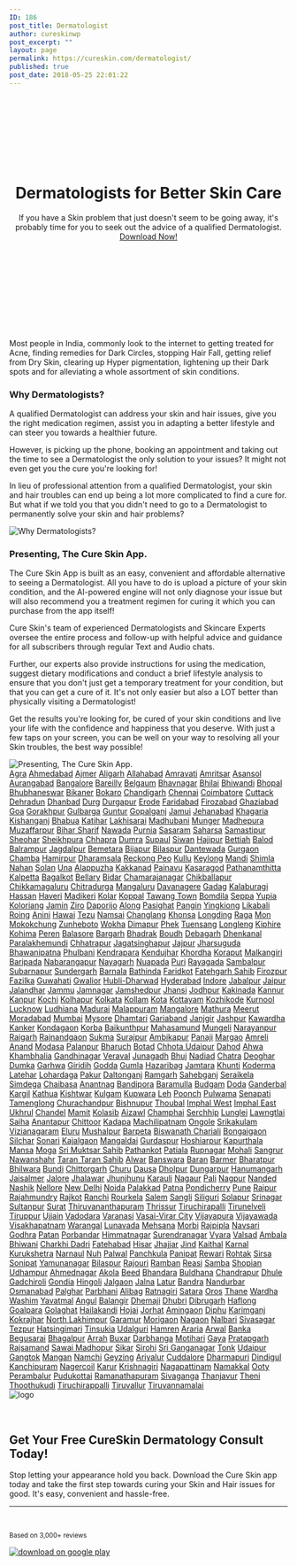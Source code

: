```yaml
---
ID: 186
post_title: Dermatologist
author: cureskinwp
post_excerpt: ""
layout: page
permalink: https://cureskin.com/dermatologist/
published: true
post_date: 2018-05-25 22:01:22
---
```

<header style="background-image: url('https://cureskin.com/wp-content/uploads/2018/05/dermatologist.jpeg'); padding-top: 120px; padding-bottom: 120px;">
<h1>Dermatologists for Better Skin Care</h1>
If you have a Skin problem that just doesn't seem to be going away, it's probably time for you to seek out the advice of a qualified Dermatologist.


<a style="min-width: 160px;" href="https://app.curesk.in/KSjEbBWqQN">
Download Now! </a>

</header>Most people in India, commonly look to the internet to getting treated for Acne, finding remedies for Dark Circles, stopping Hair Fall, getting relief from Dry Skin, clearing up Hyper pigmentation, lightening up their Dark spots and for alleviating a whole assortment of skin conditions.

<section>
<h3>Why Dermatologists?</h3>
A qualified Dermatologist can address your skin and hair issues, give you the right medication regimen, assist you in adapting a better lifestyle and can steer you towards a healthier future.

However, is picking up the phone, booking an appointment and taking out the time to see a Dermatologist the only solution to your issues? It might not even get you the cure you're looking for!

In lieu of professional attention from a qualified Dermatologist, your skin and hair troubles can end up being a lot more complicated to find a cure for. But what if we told you that you didn't need to go to a Dermatologist to permanently solve your skin and hair problems?

<img src="https://cureskin.com/wp-content/uploads/2018/05/poppingpimple-1.jpeg" alt="Why Dermatologists?" />

</section><section>
<h3>Presenting, The Cure Skin App.</h3>
The Cure Skin App is built as an easy, convenient and affordable alternative to seeing a Dermatologist. All you have to do is upload a picture of your skin condition, and the AI-powered engine will not only diagnose your issue but will also recommend you a treatment regimen for curing it which you can purchase from the app itself!

Cure Skin's team of experienced Dermatologists and Skincare Experts oversee the entire process and follow-up with helpful advice and guidance for all subscribers through regular Text and Audio chats.

Further, our experts also provide instructions for using the medication, suggest dietary modifications and conduct a brief lifestyle analysis to ensure that you don't just get a temporary treatment for your condition, but that you can get a cure of it. It's not only easier but also a LOT better than physically visiting a Dermatologist!

Get the results you're looking for, be cured of your skin conditions and live your life with the confidence and happiness that you deserve. With just a few taps on your screen, you can be well on your way to resolving all your Skin troubles, the best way possible!

<img src="https://cureskin.com/wp-content/uploads/2018/05/analysingface.png" alt="Presenting, The Cure Skin App. " />

</section><a href="https://cureskin.com/dermatologist/agra">Agra</a>
<a href="https://cureskin.com/dermatologist/ahmedabad">Ahmedabad</a>
<a href="https://cureskin.com/dermatologist/ajmer">Ajmer</a>
<a href="https://cureskin.com/dermatologist/aligarh">Aligarh</a>
<a href="https://cureskin.com/dermatologist/allahabad">Allahabad</a>
<a href="https://cureskin.com/dermatologist/amravati">Amravati</a>
<a href="https://cureskin.com/dermatologist/amritsar">Amritsar</a>
<a href="https://cureskin.com/dermatologist/asansol">Asansol</a>
<a href="https://cureskin.com/dermatologist/aurangabad">Aurangabad</a>
<a href="https://cureskin.com/dermatologist/bangalore">Bangalore</a>
<a href="https://cureskin.com/dermatologist/bareilly">Bareilly</a>
<a href="https://cureskin.com/dermatologist/belgaum">Belgaum</a>
<a href="https://cureskin.com/dermatologist/bhavnagar">Bhavnagar</a>
<a href="https://cureskin.com/dermatologist/bhilai">Bhilai</a>
<a href="https://cureskin.com/dermatologist/bhiwandi">Bhiwandi</a>
<a href="https://cureskin.com/dermatologist/bhopal">Bhopal</a>
<a href="https://cureskin.com/dermatologist/bhubhaneswar">Bhubhaneswar</a>
<a href="https://cureskin.com/dermatologist/bikaner">Bikaner</a>
<a href="https://cureskin.com/dermatologist/bokaro">Bokaro</a>
<a href="https://cureskin.com/dermatologist/chandigarh">Chandigarh</a>
<a href="https://cureskin.com/dermatologist/chennai">Chennai</a>
<a href="https://cureskin.com/dermatologist/coimbatore">Coimbatore</a>
<a href="https://cureskin.com/dermatologist/cuttack">Cuttack</a>
<a href="https://cureskin.com/dermatologist/dehradun">Dehradun</a>
<a href="https://cureskin.com/dermatologist/dhanbad">Dhanbad</a>
<a href="https://cureskin.com/dermatologist/durg">Durg</a>
<a href="https://cureskin.com/dermatologist/durgapur">Durgapur</a>
<a href="https://cureskin.com/dermatologist/erode">Erode</a>
<a href="https://cureskin.com/dermatologist/faridabad">Faridabad</a>
<a href="https://cureskin.com/dermatologist/firozabad">Firozabad</a>
<a href="https://cureskin.com/dermatologist/ghaziabad">Ghaziabad</a>
<a href="https://cureskin.com/dermatologist/goa">Goa</a>
<a href="https://cureskin.com/dermatologist/gorakhpur">Gorakhpur</a>
<a href="https://cureskin.com/dermatologist/gulbarga">Gulbarga</a>
<a href="https://cureskin.com/dermatologist/guntur">Guntur</a>
<a href="https://cureskin.com/dermatologist/gopalganj">Gopalganj</a>
<a href="https://cureskin.com/dermatologist/jamui">Jamui</a>
<a href="https://cureskin.com/dermatologist/jehanabad">Jehanabad</a>
<a href="https://cureskin.com/dermatologist/khagaria">Khagaria</a>
<a href="https://cureskin.com/dermatologist/kishanganj">Kishanganj</a>
<a href="https://cureskin.com/dermatologist/kaimur">Bhabua</a>
<a href="https://cureskin.com/dermatologist/katihar">Katihar</a>
<a href="https://cureskin.com/dermatologist/lakhisarai">Lakhisarai</a>
<a href="https://cureskin.com/dermatologist/madhubani">Madhubani</a>
<a href="https://cureskin.com/dermatologist/munger">Munger</a>
<a href="https://cureskin.com/dermatologist/madhepura">Madhepura</a>
<a href="https://cureskin.com/dermatologist/muzaffarpur">Muzaffarpur</a>
<a href="https://cureskin.com/dermatologist/nalanda">Bihar Sharif</a>
<a href="https://cureskin.com/dermatologist/nawada">Nawada</a>
<a href="https://cureskin.com/dermatologist/purnia">Purnia</a>
<a href="https://cureskin.com/dermatologist/rohtas">Sasaram</a>
<a href="https://cureskin.com/dermatologist/saharsa">Saharsa</a>
<a href="https://cureskin.com/dermatologist/samastipur">Samastipur</a>
<a href="https://cureskin.com/dermatologist/sheohar">Sheohar</a>
<a href="https://cureskin.com/dermatologist/sheikhpura">Sheikhpura</a>
<a href="https://cureskin.com/dermatologist/saran">Chhapra</a>
<a href="https://cureskin.com/dermatologist/sitamarhi">Dumra</a>
<a href="https://cureskin.com/dermatologist/supaul">Supaul</a>
<a href="https://cureskin.com/dermatologist/siwan">Siwan</a>
<a href="https://cureskin.com/dermatologist/vaishali">Hajipur</a>
<a href="https://cureskin.com/dermatologist/west-champaran">Bettiah</a>
<a href="https://cureskin.com/dermatologist/balod">Balod</a>
<a href="https://cureskin.com/dermatologist/balrampur">Balrampur</a>
<a href="https://cureskin.com/dermatologist/bastar">Jagdalpur</a>
<a href="https://cureskin.com/dermatologist/bemetara">Bemetara</a>
<a href="https://cureskin.com/dermatologist/bijapur">Bijapur</a>
<a href="https://cureskin.com/dermatologist/bilaspur">Bilaspur</a>
<a href="https://cureskin.com/dermatologist/dantewada">Dantewada</a>
<a href="https://cureskin.com/dermatologist/gurgaon">Gurgaon</a>
<a href="https://cureskin.com/dermatologist/chamba">Chamba</a>
<a href="https://cureskin.com/dermatologist/hamirpur">Hamirpur</a>
<a href="https://cureskin.com/dermatologist/kangra">Dharamsala</a>
<a href="https://cureskin.com/dermatologist/kinnaur">Reckong Peo</a>
<a href="https://cureskin.com/dermatologist/kullu">Kullu</a>
<a href="https://cureskin.com/dermatologist/lahaul-and-spiti">Keylong</a>
<a href="https://cureskin.com/dermatologist/mandi">Mandi</a>
<a href="https://cureskin.com/dermatologist/shimla">Shimla</a>
<a href="https://cureskin.com/dermatologist/sirmaur">Nahan</a>
<a href="https://cureskin.com/dermatologist/solan">Solan</a>
<a href="https://cureskin.com/dermatologist/una">Una</a>
<a href="https://cureskin.com/dermatologist/alappuzha">Alappuzha</a>
<a href="https://cureskin.com/dermatologist/ernakulam">Kakkanad</a>
<a href="https://cureskin.com/dermatologist/idukki">Painavu</a>
<a href="https://cureskin.com/dermatologist/kasaragod">Kasaragod</a>
<a href="https://cureskin.com/dermatologist/pathanamthitta">Pathanamthitta</a>
<a href="https://cureskin.com/dermatologist/wayanad">Kalpetta</a>
<a href="https://cureskin.com/dermatologist/bagalkot">Bagalkot</a>
<a href="https://cureskin.com/dermatologist/bellary">Bellary</a>
<a href="https://cureskin.com/dermatologist/bidar">Bidar</a>
<a href="https://cureskin.com/dermatologist/chamarajanagar">Chamarajanagar</a>
<a href="https://cureskin.com/dermatologist/chikballapur">Chikballapur</a>
<a href="https://cureskin.com/dermatologist/chikkamagaluru">Chikkamagaluru</a>
<a href="https://cureskin.com/dermatologist/chitradurga">Chitradurga</a>
<a href="https://cureskin.com/dermatologist/dakshina-kannada">Mangaluru</a>
<a href="https://cureskin.com/dermatologist/davanagere">Davanagere</a>
<a href="https://cureskin.com/dermatologist/gadag">Gadag</a>
<a href="https://cureskin.com/dermatologist/kalaburagi">Kalaburagi</a>
<a href="https://cureskin.com/dermatologist/hassan">Hassan</a>
<a href="https://cureskin.com/dermatologist/haveri">Haveri</a>
<a href="https://cureskin.com/dermatologist/kodagu">Madikeri</a>
<a href="https://cureskin.com/dermatologist/kolar">Kolar</a>
<a href="https://cureskin.com/dermatologist/koppal">Koppal</a>
<a href="https://cureskin.com/dermatologist/tawang">Tawang Town</a>
<a href="https://cureskin.com/dermatologist/west-kameng">Bomdila</a>
<a href="https://cureskin.com/dermatologist/east-kameng">Seppa</a>
<a href="https://cureskin.com/dermatologist/papum-pare">Yupia</a>
<a href="https://cureskin.com/dermatologist/kurung-kumey">Koloriang</a>
<a href="https://cureskin.com/dermatologist/kra-daadi">Jamin</a>
<a href="https://cureskin.com/dermatologist/lower-subansiri">Ziro</a>
<a href="https://cureskin.com/dermatologist/upper-subansiri">Daporijo</a>
<a href="https://cureskin.com/dermatologist/west-siang">Along</a>
<a href="https://cureskin.com/dermatologist/east-siang">Pasighat</a>
<a href="https://cureskin.com/dermatologist/siang">Pangin</a>
<a href="https://cureskin.com/dermatologist/upper-siang">Yingkiong</a>
<a href="https://cureskin.com/dermatologist/lower-siang">Likabali</a>
<a href="https://cureskin.com/dermatologist/lower-dibang-valley">Roing</a>
<a href="https://cureskin.com/dermatologist/upper-dibang-valley">Anini</a>
<a href="https://cureskin.com/dermatologist/anjaw">Hawai</a>
<a href="https://cureskin.com/dermatologist/lohit">Tezu</a>
<a href="https://cureskin.com/dermatologist/namsai">Namsai</a>
<a href="https://cureskin.com/dermatologist/changlang">Changlang</a>
<a href="https://cureskin.com/dermatologist/tirap">Khonsa</a>
<a href="https://cureskin.com/dermatologist/longding">Longding</a>
<a href="https://cureskin.com/dermatologist/kamle">Raga</a>
<a href="https://cureskin.com/dermatologist/mon">Mon</a>
<a href="https://cureskin.com/dermatologist/mokokchung">Mokokchung</a>
<a href="https://cureskin.com/dermatologist/zunheboto">Zunheboto</a>
<a href="https://cureskin.com/dermatologist/wokha">Wokha</a>
<a href="https://cureskin.com/dermatologist/dimapur">Dimapur</a>
<a href="https://cureskin.com/dermatologist/phek">Phek</a>
<a href="https://cureskin.com/dermatologist/tuensang">Tuensang</a>
<a href="https://cureskin.com/dermatologist/longleng">Longleng</a>
<a href="https://cureskin.com/dermatologist/kiphire">Kiphire</a>
<a href="https://cureskin.com/dermatologist/kohima">Kohima</a>
<a href="https://cureskin.com/dermatologist/peren">Peren</a>
<a href="http://cureskin.com/dermatologist/balasore">Balasore</a>
<a href="http://cureskin.com/dermatologist/bargarh">Bargarh</a>
<a href="http://cureskin.com/dermatologist/bhadrak">Bhadrak</a>
<a href="http://cureskin.com/dermatologist/boudh">Boudh</a>
<a href="http://cureskin.com/dermatologist/debagarh">Debagarh</a>
<a href="http://cureskin.com/dermatologist/dhenkanal">Dhenkanal</a>
<a href="http://cureskin.com/dermatologist/gajapati">Paralakhemundi</a>
<a href="http://cureskin.com/dermatologist/ganjam">Chhatrapur</a>
<a href="http://cureskin.com/dermatologist/jagatsinghapur">Jagatsinghapur</a>
<a href="http://cureskin.com/dermatologist/jajpur">Jajpur</a>
<a href="http://cureskin.com/dermatologist/jharsuguda">Jharsuguda</a>
<a href="http://cureskin.com/dermatologist/kalahandi">Bhawanipatna</a>
<a href="http://cureskin.com/dermatologist/kandhamal">Phulbani</a>
<a href="http://cureskin.com/dermatologist/kendrapara">Kendrapara</a>
<a href="http://cureskin.com/dermatologist/kendujhar">Kendujhar</a>
<a href="http://cureskin.com/dermatologist/khordha">Khordha</a>
<a href="http://cureskin.com/dermatologist/koraput">Koraput</a>
<a href="http://cureskin.com/dermatologist/malkangiri">Malkangiri</a>
<a href="http://cureskin.com/dermatologist/mayurbhanj">Baripada</a>
<a href="http://cureskin.com/dermatologist/nabarangpur">Nabarangapur</a>
<a href="http://cureskin.com/dermatologist/nayagarh">Nayagarh</a>
<a href="http://cureskin.com/dermatologist/nuapada">Nuapada</a>
<a href="http://cureskin.com/dermatologist/puri">Puri</a>
<a href="http://cureskin.com/dermatologist/rayagada">Rayagada</a>
<a href="http://cureskin.com/dermatologist/sambalpur">Sambalpur</a>
<a href="http://cureskin.com/dermatologist/subarnapur">Subarnapur</a>
<a href="http://cureskin.com/dermatologist/sundergarh">Sundergarh</a>
<a href="http://cureskin.com/dermatologist/barnala">Barnala</a>
<a href="http://cureskin.com/dermatologist/bathinda">Bathinda</a>
<a href="http://cureskin.com/dermatologist/faridkot">Faridkot</a>
<a href="http://cureskin.com/dermatologist/fatehgarh-sahib">Fatehgarh Sahib</a>
<a href="http://cureskin.com/dermatologist/firozpur">Firozpur</a>
<a href="http://cureskin.com/dermatologist/fazilka">Fazilka</a>
<a href="https://cureskin.com/dermatologist/guwahati">Guwahati</a>
<a href="https://cureskin.com/dermatologist/gwalior">Gwalior</a>
<a href="https://cureskin.com/dermatologist/hubli-dharwad">Hubli-Dharwad</a>
<a href="https://cureskin.com/dermatologist/hyderabad">Hyderabad</a>
<a href="https://cureskin.com/dermatologist/indore">Indore</a>
<a href="https://cureskin.com/dermatologist/jabalpur">Jabalpur</a>
<a href="https://cureskin.com/dermatologist/jaipur">Jaipur</a>
<a href="https://cureskin.com/dermatologist/jalandhar">Jalandhar</a>
<a href="https://cureskin.com/dermatologist/jammu">Jammu</a>
<a href="https://cureskin.com/dermatologist/jamnagar">Jamnagar</a>
<a href="https://cureskin.com/dermatologist/jamshedpur">Jamshedpur</a>
<a href="https://cureskin.com/dermatologist/jhansi">Jhansi</a>
<a href="https://cureskin.com/dermatologist/jodhpur">Jodhpur</a>
<a href="https://cureskin.com/dermatologist/kakinada">Kakinada</a>
<a href="https://cureskin.com/dermatologist/kannur">Kannur</a>
<a href="https://cureskin.com/dermatologist/kanpur">Kanpur</a>
<a href="https://cureskin.com/dermatologist/kochi">Kochi</a>
<a href="https://cureskin.com/dermatologist/kolhapur">Kolhapur</a>
<a href="https://cureskin.com/dermatologist/kolkata">Kolkata</a>
<a href="https://cureskin.com/dermatologist/kollam">Kollam</a>
<a href="https://cureskin.com/dermatologist/kota">Kota</a>
<a href="https://cureskin.com/dermatologist/kottayam">Kottayam</a>
<a href="https://cureskin.com/dermatologist/kozhikode">Kozhikode</a>
<a href="https://cureskin.com/dermatologist/kurnool">Kurnool</a>
<a href="https://cureskin.com/dermatologist/lucknow">Lucknow</a>
<a href="https://cureskin.com/dermatologist/ludhiana">Ludhiana</a>
<a href="https://cureskin.com/dermatologist/madurai">Madurai</a>
<a href="https://cureskin.com/dermatologist/malappuram">Malappuram</a>
<a href="https://cureskin.com/dermatologist/mangalore">Mangalore</a>
<a href="https://cureskin.com/dermatologist/mathura">Mathura</a>
<a href="https://cureskin.com/dermatologist/meerut">Meerut</a>
<a href="https://cureskin.com/dermatologist/moradabad">Moradabad</a>
<a href="https://cureskin.com/dermatologist/mumbai">Mumbai</a>
<a href="https://cureskin.com/dermatologist/mysore">Mysore</a>
<a href="https://cureskin.com/dermatologist/dhamtari">Dhamtari</a>
<a href="https://cureskin.com/dermatologist/gariaband">Gariaband</a>
<a href="https://cureskin.com/dermatologist/janjgir-champa">Janjgir</a>
<a href="https://cureskin.com/dermatologist/jashpur">Jashpur</a>
<a href="https://cureskin.com/dermatologist/kabirdham">Kawardha</a>
<a href="https://cureskin.com/dermatologist/kanker">Kanker</a>
<a href="https://cureskin.com/dermatologist/kondagaon">Kondagaon</a>
<a href="https://cureskin.com/dermatologist/korba">Korba</a>
<a href="https://cureskin.com/dermatologist/koriya">Baikunthpur</a>
<a href="https://cureskin.com/dermatologist/mahasamund">Mahasamund</a>
<a href="https://cureskin.com/dermatologist/mungeli">Mungeli</a>
<a href="https://cureskin.com/dermatologist/narayanpur">Narayanpur</a>
<a href="https://cureskin.com/dermatologist/raigarh">Raigarh</a>
<a href="https://cureskin.com/dermatologist/rajnandgaon">Rajnandgaon</a>
<a href="https://cureskin.com/dermatologist/sukma">Sukma</a>
<a href="https://cureskin.com/dermatologist/surajpur">Surajpur</a>
<a href="https://cureskin.com/dermatologist/surguja">Ambikapur</a>
<a href="https://cureskin.com/dermatologist/north-goa">Panaji</a>
<a href="https://cureskin.com/dermatologist/south-goa">Margao</a>
<a href="https://cureskin.com/dermatologist/amreli">Amreli</a>
<a href="https://cureskin.com/dermatologist/anand">Anand</a>
<a href="https://cureskin.com/dermatologist/aravalli">Modasa</a>
<a href="https://cureskin.com/dermatologist/banaskantha">Palanpur</a>
<a href="https://cureskin.com/dermatologist/bharuch">Bharuch</a>
<a href="https://cureskin.com/dermatologist/botad">Botad</a>
<a href="https://cureskin.com/dermatologist/chhota-udaipur">Chhota Udaipur</a>
<a href="https://cureskin.com/dermatologist/dahod">Dahod</a>
<a href="https://cureskin.com/dermatologist/dang">Ahwa</a>
<a href="https://cureskin.com/dermatologist/devbhoomi-dwarka">Khambhalia</a>
<a href="https://cureskin.com/dermatologist/gandhinagar">Gandhinagar</a>
<a href="https://cureskin.com/dermatologist/gir-somnath">Veraval</a>
<a href="https://cureskin.com/dermatologist/junagadh">Junagadh</a>
<a href="https://cureskin.com/dermatologist/kutch">Bhuj</a>
<a href="https://cureskin.com/dermatologist/kheda">Nadiad</a>
<a href="https://cureskin.com/dermatologist/chatra">Chatra</a>
<a href="https://cureskin.com/dermatologist/deoghar">Deoghar</a>
<a href="https://cureskin.com/dermatologist/dumka">Dumka</a>
<a href="https://cureskin.com/dermatologist/garhwa">Garhwa</a>
<a href="https://cureskin.com/dermatologist/giridih">Giridih</a>
<a href="https://cureskin.com/dermatologist/godda">Godda</a>
<a href="https://cureskin.com/dermatologist/gumla">Gumla</a>
<a href="https://cureskin.com/dermatologist/hazaribag">Hazaribag</a>
<a href="https://cureskin.com/dermatologist/jamtara">Jamtara</a>
<a href="https://cureskin.com/dermatologist/khunti">Khunti</a>
<a href="https://cureskin.com/dermatologist/koderma">Koderma</a>
<a href="https://cureskin.com/dermatologist/latehar">Latehar</a>
<a href="https://cureskin.com/dermatologist/lohardaga">Lohardaga</a>
<a href="https://cureskin.com/dermatologist/pakur">Pakur</a>
<a href="https://cureskin.com/dermatologist/palamu">Daltonganj</a>
<a href="https://cureskin.com/dermatologist/ramgarh">Ramgarh</a>
<a href="https://cureskin.com/dermatologist/sahibganj">Sahebganj</a>
<a href="https://cureskin.com/dermatologist/seraikela-kharsawan">Seraikela</a>
<a href="https://cureskin.com/dermatologist/simdega">Simdega</a>
<a href="https://cureskin.com/dermatologist/west-singhbhum">Chaibasa</a>
<a href="https://cureskin.com/dermatologist/anantnag">Anantnag</a>
<a href="https://cureskin.com/dermatologist/bandipora">Bandipora</a>
<a href="https://cureskin.com/dermatologist/baramulla">Baramulla</a>
<a href="https://cureskin.com/dermatologist/budgam">Budgam</a>
<a href="https://cureskin.com/dermatologist/doda">Doda</a>
<a href="https://cureskin.com/dermatologist/ganderbal">Ganderbal</a>
<a href="https://cureskin.com/dermatologist/kargil">Kargil</a>
<a href="https://cureskin.com/dermatologist/kathua">Kathua</a>
<a href="https://cureskin.com/dermatologist/kishtwar">Kishtwar</a>
<a href="https://cureskin.com/dermatologist/kulgam">Kulgam</a>
<a href="https://cureskin.com/dermatologist/kupwara">Kupwara</a>
<a href="https://cureskin.com/dermatologist/leh">Leh</a>
<a href="https://cureskin.com/dermatologist/poonch">Poonch</a>
<a href="https://cureskin.com/dermatologist/pulwama">Pulwama</a>
<a href="https://cureskin.com/dermatologist/senapati">Senapati</a>
<a href="https://cureskin.com/dermatologist/tamenglong">Tamenglong</a>
<a href="https://cureskin.com/dermatologist/churachandpur">Churachandpur</a>
<a href="https://cureskin.com/dermatologist/bishnupur">Bishnupur</a>
<a href="https://cureskin.com/dermatologist/thoubal">Thoubal</a>
<a href="https://cureskin.com/dermatologist/imphal-west">Imphal West</a>
<a href="https://cureskin.com/dermatologist/imphal-east">Imphal East</a>
<a href="https://cureskin.com/dermatologist/ukhrul">Ukhrul</a>
<a href="https://cureskin.com/dermatologist/chandel">Chandel</a>
<a href="https://cureskin.com/dermatologist/mamit">Mamit</a>
<a href="https://cureskin.com/dermatologist/kolasib">Kolasib</a>
<a href="https://cureskin.com/dermatologist/aizawl">Aizawl</a>
<a href="https://cureskin.com/dermatologist/champhai">Champhai</a>
<a href="https://cureskin.com/dermatologist/serchhip">Serchhip</a>
<a href="https://cureskin.com/dermatologist/lunglei">Lunglei</a>
<a href="https://cureskin.com/dermatologist/lawngtlai">Lawngtlai</a>
<a href="https://cureskin.com/dermatologist/saiha">Saiha</a>
<a href="https://cureskin.com/dermatologist/anantapur">Anantapur</a>
<a href="https://cureskin.com/dermatologist/chittoor">Chittoor</a>
<a href="https://cureskin.com/dermatologist/kadapa">Kadapa</a>
<a href="https://cureskin.com/dermatologist/krishna">Machilipatnam</a>
<a href="https://cureskin.com/dermatologist/prakasam">Ongole</a>
<a href="https://cureskin.com/dermatologist/srikakulam">Srikakulam</a>
<a href="https://cureskin.com/dermatologist/vizianagaram">Vizianagaram</a>
<a href="https://cureskin.com/dermatologist/west-godavari">Eluru</a>
<a href="https://cureskin.com/dermatologist/baksa">Mushalpur</a>
<a href="https://cureskin.com/dermatologist/barpeta">Barpeta</a>
<a href="https://cureskin.com/dermatologist/biswanath">Biswanath Chariali</a>
<a href="https://cureskin.com/dermatologist/bongaigaon">Bongaigaon</a>
<a href="https://cureskin.com/dermatologist/cachar">Silchar</a>
<a href="https://cureskin.com/dermatologist/charaideo">Sonari</a>
<a href="https://cureskin.com/dermatologist/chirang">Kajalgaon</a>
<a href="https://cureskin.com/dermatologist/darrang">Mangaldai</a>
<a href="http://cureskin.com/dermatologist/gurdaspur">Gurdaspur</a>
<a href="http://cureskin.com/dermatologist/hoshiarpur">Hoshiarpur</a>
<a href="http://cureskin.com/dermatologist/kapurthala">Kapurthala</a>
<a href="http://cureskin.com/dermatologist/mansa">Mansa</a>
<a href="http://cureskin.com/dermatologist/moga">Moga</a>
<a href="http://cureskin.com/dermatologist/sri-muktsar-sahib">Sri Muktsar Sahib</a>
<a href="http://cureskin.com/dermatologist/pathankot">Pathankot</a>
<a href="http://cureskin.com/dermatologist/patiala">Patiala</a>
<a href="http://cureskin.com/dermatologist/rupnagar">Rupnagar</a>
<a href="http://cureskin.com/dermatologist/sahibzada-ajit-singh-nagar">Mohali</a>
<a href="http://cureskin.com/dermatologist/sangrur">Sangrur</a>
<a href="http://cureskin.com/dermatologist/shahid-bhagat-singh-nagar">Nawanshahr</a>
<a href="http://cureskin.com/dermatologist/taran-taran">Taran Taran Sahib</a>
<a href="http://cureskin.com/dermatologist/alwar">Alwar</a>
<a href="http://cureskin.com/dermatologist/banswara">Banswara</a>
<a href="http://cureskin.com/dermatologist/baran">Baran</a>
<a href="http://cureskin.com/dermatologist/barmer">Barmer</a>
<a href="http://cureskin.com/dermatologist/bharatpur">Bharatpur</a>
<a href="http://cureskin.com/dermatologist/bhilwara">Bhilwara</a>
<a href="http://cureskin.com/dermatologist/bundi">Bundi</a>
<a href="http://cureskin.com/dermatologist/chittorgarh">Chittorgarh</a>
<a href="http://cureskin.com/dermatologist/churu">Churu</a>
<a href="http://cureskin.com/dermatologist/dausa">Dausa</a>
<a href="http://cureskin.com/dermatologist/dholpur">Dholpur</a>
<a href="http://cureskin.com/dermatologist/dungarpur">Dungarpur</a>
<a href="http://cureskin.com/dermatologist/hanumangarh">Hanumangarh</a>
<a href="http://cureskin.com/dermatologist/jaisalmer">Jaisalmer</a>
<a href="http://cureskin.com/dermatologist/jalor">Jalore</a>
<a href="http://cureskin.com/dermatologist/jhalawar">Jhalawar</a>
<a href="http://cureskin.com/dermatologist/jhunjhunu">Jhunjhunu</a>
<a href="http://cureskin.com/dermatologist/karauli">Karauli</a>
<a href="http://cureskin.com/dermatologist/nagaur">Nagaur</a>
<a href="http://cureskin.com/dermatologist/pali">Pali</a>
<a href="https://cureskin.com/dermatologist/nagpur">Nagpur</a>
<a href="https://cureskin.com/dermatologist/nanded">Nanded</a>
<a href="https://cureskin.com/dermatologist/nashik">Nashik</a>
<a href="https://cureskin.com/dermatologist/nellore">Nellore</a>
<a href="https://cureskin.com/dermatologist/new-delhi">New Delhi</a>
<a href="https://cureskin.com/dermatologist/noida">Noida</a>
<a href="https://cureskin.com/dermatologist/palakkad">Palakkad</a>
<a href="https://cureskin.com/dermatologist/patna">Patna</a>
<a href="https://cureskin.com/dermatologist/pondicherry">Pondicherry</a>
<a href="https://cureskin.com/dermatologist/pune">Pune</a>
<a href="https://cureskin.com/dermatologist/raipur">Raipur</a>
<a href="https://cureskin.com/dermatologist/rajahmundry">Rajahmundry</a>
<a href="https://cureskin.com/dermatologist/rajkot">Rajkot</a>
<a href="https://cureskin.com/dermatologist/ranchi">Ranchi</a>
<a href="https://cureskin.com/dermatologist/rourkela">Rourkela</a>
<a href="https://cureskin.com/dermatologist/salem">Salem</a>
<a href="https://cureskin.com/dermatologist/sangli">Sangli</a>
<a href="https://cureskin.com/dermatologist/siliguri">Siliguri</a>
<a href="https://cureskin.com/dermatologist/solapur">Solapur</a>
<a href="https://cureskin.com/dermatologist/srinagar">Srinagar</a>
<a href="https://cureskin.com/dermatologist/sultanpur">Sultanpur</a>
<a href="https://cureskin.com/dermatologist/surat">Surat</a>
<a href="https://cureskin.com/dermatologist/thiruvananthapuram">Thiruvananthapuram</a>
<a href="https://cureskin.com/dermatologist/thrissur">Thrissur</a>
<a href="https://cureskin.com/dermatologist/tiruchirapalli">Tiruchirapalli</a>
<a href="https://cureskin.com/dermatologist/tirunelveli">Tirunelveli</a>
<a href="https://cureskin.com/dermatologist/tiruppur">Tiruppur</a>
<a href="https://cureskin.com/dermatologist/ujjain">Ujjain</a>
<a href="https://cureskin.com/dermatologist/vadodara">Vadodara</a>
<a href="https://cureskin.com/dermatologist/varanasi">Varanasi</a>
<a href="https://cureskin.com/dermatologist/vasai-virar-city">Vasai-Virar City</a>
<a href="https://cureskin.com/dermatologist/vijayapura">Vijayapura</a>
<a href="https://cureskin.com/dermatologist/vijayawada">Vijayawada</a>
<a href="https://cureskin.com/dermatologist/visakhapatnam">Visakhapatnam</a>
<a href="https://cureskin.com/dermatologist/warangal">Warangal</a>
<a href="https://cureskin.com/dermatologist/mahisagar">Lunavada</a>
<a href="https://cureskin.com/dermatologist/mehsana">Mehsana</a>
<a href="https://cureskin.com/dermatologist/morbi">Morbi</a>
<a href="https://cureskin.com/dermatologist/narmada">Rajpipla</a>
<a href="https://cureskin.com/dermatologist/navsari">Navsari</a>
<a href="https://cureskin.com/dermatologist/panchmahal">Godhra</a>
<a href="https://cureskin.com/dermatologist/patan">Patan</a>
<a href="https://cureskin.com/dermatologist/porbandar">Porbandar</a>
<a href="https://cureskin.com/dermatologist/sabarkantha">Himmatnagar</a>
<a href="https://cureskin.com/dermatologist/surendranagar">Surendranagar</a>
<a href="https://cureskin.com/dermatologist/tapi">Vyara</a>
<a href="https://cureskin.com/dermatologist/valsad">Valsad</a>
<a href="https://cureskin.com/dermatologist/ambala">Ambala</a>
<a href="https://cureskin.com/dermatologist/bhiwani">Bhiwani</a>
<a href="https://cureskin.com/dermatologist/charkhi-dadri">Charkhi Dadri</a>
<a href="https://cureskin.com/dermatologist/fatehabad">Fatehabad</a>
<a href="https://cureskin.com/dermatologist/hisar">Hisar</a>
<a href="https://cureskin.com/dermatologist/jhajjar">Jhajjar</a>
<a href="https://cureskin.com/dermatologist/jind">Jind</a>
<a href="https://cureskin.com/dermatologist/kaithal">Kaithal</a>
<a href="https://cureskin.com/dermatologist/karnal">Karnal</a>
<a href="https://cureskin.com/dermatologist/kurukshetra">Kurukshetra</a>
<a href="https://cureskin.com/dermatologist/mahendragarh">Narnaul</a>
<a href="https://cureskin.com/dermatologist/nuh">Nuh</a>
<a href="https://cureskin.com/dermatologist/palwal">Palwal</a>
<a href="https://cureskin.com/dermatologist/panchkula">Panchkula</a>
<a href="https://cureskin.com/dermatologist/panipat">Panipat</a>
<a href="https://cureskin.com/dermatologist/rewari">Rewari</a>
<a href="https://cureskin.com/dermatologist/rohtak">Rohtak</a>
<a href="https://cureskin.com/dermatologist/sirsa">Sirsa</a>
<a href="https://cureskin.com/dermatologist/sonipat">Sonipat</a>
<a href="https://cureskin.com/dermatologist/yamunanagar">Yamunanagar</a>
<a href="https://cureskin.com/dermatologist/bilaspur">Bilaspur</a>
<a href="https://cureskin.com/dermatologist/rajouri">Rajouri</a>
<a href="https://cureskin.com/dermatologist/ramban">Ramban</a>
<a href="https://cureskin.com/dermatologist/reasi">Reasi</a>
<a href="https://cureskin.com/dermatologist/samba">Samba</a>
<a href="https://cureskin.com/dermatologist/shopian">Shopian</a>
<a href="https://cureskin.com/dermatologist/udhampur">Udhampur</a>
<a href="https://cureskin.com/dermatologist/ahmednagar">Ahmednagar</a>
<a href="https://cureskin.com/dermatologist/akola">Akola</a>
<a href="https://cureskin.com/dermatologist/beed">Beed</a>
<a href="https://cureskin.com/dermatologist/bhandara">Bhandara</a>
<a href="https://cureskin.com/dermatologist/buldhana">Buldhana</a>
<a href="https://cureskin.com/dermatologist/chandrapur">Chandrapur</a>
<a href="https://cureskin.com/dermatologist/dhule">Dhule</a>
<a href="https://cureskin.com/dermatologist/gadchiroli">Gadchiroli</a>
<a href="https://cureskin.com/dermatologist/gondia">Gondia</a>
<a href="https://cureskin.com/dermatologist/hingoli">Hingoli</a>
<a href="https://cureskin.com/dermatologist/jalgaon">Jalgaon</a>
<a href="https://cureskin.com/dermatologist/jalna">Jalna</a>
<a href="https://cureskin.com/dermatologist/latur">Latur</a>
<a href="https://cureskin.com/dermatologist/mumbai-suburban">Bandra</a>
<a href="https://cureskin.com/dermatologist/nandurbar">Nandurbar</a>
<a href="https://cureskin.com/dermatologist/osmanabad">Osmanabad</a>
<a href="https://cureskin.com/dermatologist/palghar">Palghar</a>
<a href="https://cureskin.com/dermatologist/parbhani">Parbhani</a>
<a href="https://cureskin.com/dermatologist/raigad">Alibag</a>
<a href="https://cureskin.com/dermatologist/ratnagiri">Ratnagiri</a>
<a href="https://cureskin.com/dermatologist/satara">Satara</a>
<a href="https://cureskin.com/dermatologist/sindhudurg">Oros</a>
<a href="https://cureskin.com/dermatologist/thane">Thane</a>
<a href="https://cureskin.com/dermatologist/wardha">Wardha</a>
<a href="https://cureskin.com/dermatologist/washim">Washim</a>
<a href="https://cureskin.com/dermatologist/yavatmal">Yavatmal</a>
<a href="https://cureskin.com/dermatologist/angul">Angul</a>
<a href="https://cureskin.com/dermatologist/balangir">Balangir</a>
<a href="https://cureskin.com/dermatologist/dhemaji">Dhemaji</a>
<a href="https://cureskin.com/dermatologist/dhubri">Dhubri</a>
<a href="https://cureskin.com/dermatologist/dibrugarh">Dibrugarh</a>
<a href="https://cureskin.com/dermatologist/dima-hasao">Haflong</a>
<a href="https://cureskin.com/dermatologist/goalpara">Goalpara</a>
<a href="https://cureskin.com/dermatologist/golaghat">Golaghat</a>
<a href="https://cureskin.com/dermatologist/hailakandi">Hailakandi</a>
<a href="https://cureskin.com/dermatologist/hojai">Hojai</a>
<a href="https://cureskin.com/dermatologist/jorhat">Jorhat</a>
<a href="https://cureskin.com/dermatologist/kamrup">Amingaon</a>
<a href="https://cureskin.com/dermatologist/karbi-anglong">Diphu</a>
<a href="https://cureskin.com/dermatologist/karimganj">Karimganj</a>
<a href="https://cureskin.com/dermatologist/kokrajhar">Kokrajhar</a>
<a href="https://cureskin.com/dermatologist/lakhimpur">North Lakhimpur</a>
<a href="https://cureskin.com/dermatologist/majuli">Garamur</a>
<a href="https://cureskin.com/dermatologist/morigaon">Morigaon</a>
<a href="https://cureskin.com/dermatologist/nagaon">Nagaon</a>
<a href="https://cureskin.com/dermatologist/nalbari">Nalbari</a>
<a href="https://cureskin.com/dermatologist/sivasagar">Sivasagar</a>
<a href="https://cureskin.com/dermatologist/sonitpur">Tezpur</a>
<a href="https://cureskin.com/dermatologist/south-salmara-mankachar">Hatsingimari</a>
<a href="https://cureskin.com/dermatologist/tinsukia">Tinsukia</a>
<a href="https://cureskin.com/dermatologist/udalguri">Udalguri</a>
<a href="https://cureskin.com/dermatologist/west-karbi-anglong">Hamren</a>
<a href="https://cureskin.com/dermatologist/araria">Araria</a>
<a href="https://cureskin.com/dermatologist/arwal">Arwal</a>
<a href="https://cureskin.com/dermatologist/banka">Banka</a>
<a href="https://cureskin.com/dermatologist/begusarai">Begusarai</a>
<a href="https://cureskin.com/dermatologist/bhagalpur">Bhagalpur</a>
<a href="https://cureskin.com/dermatologist/bhojpur">Arrah</a>
<a href="https://cureskin.com/dermatologist/buxar">Buxar</a>
<a href="https://cureskin.com/dermatologist/darbhanga">Darbhanga</a>
<a href="https://cureskin.com/dermatologist/east-champaran">Motihari</a>
<a href="https://cureskin.com/dermatologist/gaya">Gaya</a>
<a href="http://cureskin.com/dermatologist/pratapgarh">Pratapgarh</a>
<a href="http://cureskin.com/dermatologist/rajsamand">Rajsamand</a>
<a href="http://cureskin.com/dermatologist/sawai-madhopur">Sawai Madhopur</a>
<a href="http://cureskin.com/dermatologist/sikar">Sikar</a>
<a href="http://cureskin.com/dermatologist/sirohi">Sirohi</a>
<a href="http://cureskin.com/dermatologist/sri-ganganagar">Sri Ganganagar</a>
<a href="http://cureskin.com/dermatologist/tonk">Tonk</a>
<a href="http://cureskin.com/dermatologist/udaipur">Udaipur</a>
<a href="http://cureskin.com/dermatologist/east-sikkim">Gangtok</a>
<a href="http://cureskin.com/dermatologist/north-sikkim">Mangan</a>
<a href="http://cureskin.com/dermatologist/south-sikkim">Namchi</a>
<a href="http://cureskin.com/dermatologist/west-sikkim">Geyzing</a>
<a href="http://cureskin.com/dermatologist/ariyalur">Ariyalur</a>
<a href="http://cureskin.com/dermatologist/cuddalore">Cuddalore</a>
<a href="http://cureskin.com/dermatologist/dharmapuri">Dharmapuri</a>
<a href="http://cureskin.com/dermatologist/dindigul">Dindigul</a>
<a href="http://cureskin.com/dermatologist/kanchipuram">Kanchipuram</a>
<a href="http://cureskin.com/dermatologist/kanniyakumari">Nagercoil</a>
<a href="http://cureskin.com/dermatologist/karur">Karur</a>
<a href="http://cureskin.com/dermatologist/krishnagiri">Krishnagiri</a>
<a href="http://cureskin.com/dermatologist/nagapattinam">Nagapattinam</a>
<a href="http://cureskin.com/dermatologist/namakkal">Namakkal</a>
<a href="http://cureskin.com/dermatologist/the-nilgiris">Ooty</a>
<a href="http://cureskin.com/dermatologist/perambalur">Perambalur</a>
<a href="http://cureskin.com/dermatologist/pudukkottai">Pudukottai</a>
<a href="http://cureskin.com/dermatologist/ramanathapuram">Ramanathapuram</a>
<a href="http://cureskin.com/dermatologist/sivaganga">Sivaganga</a>
<a href="http://cureskin.com/dermatologist/thanjavur">Thanjavur</a>
<a href="http://cureskin.com/dermatologist/theni">Theni</a>
<a href="http://cureskin.com/dermatologist/thoothukudi">Thoothukudi</a>
<a href="http://cureskin.com/dermatologist/tiruchirappalli">Tiruchirappalli</a>
<a href="http://cureskin.com/dermatologist/tiruvallur">Tiruvallur</a>
<a href="http://cureskin.com/dermatologist/tiruvannamalai">Tiruvannamalai</a>

<section style="background-image: url('https://cureskin.com/wp-content/uploads/2018/05/girHoldingMirror-min.jpeg');" data-overlay="7"><img src="https://cureskin.com/wp-content/uploads/2018/05/curSkingold.png" alt="logo" />

&nbsp;
<h2>Get Your Free CureSkin Dermatology Consult Today!</h2>
Stop letting your appearance hold you back. Download the Cure Skin app today and take the first step towards curing your Skin and Hair issues for good. It's easy, convenient and hassle-free.

<hr />

&nbsp;

<small>Based on 3,000+ reviews</small>

<a href="https://app.curesk.in/KSjEbBWqQN"><img src="https://cureskin.com/wp-content/themes/thesaas/assets/img/badge-google.png" alt="download on google play" /></a>

</section>